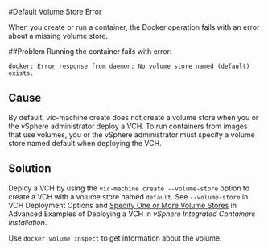 #Default Volume Store Error

When you create or run a container, the Docker operation fails with an error about a missing volume store.  

##Problem
Running the container fails with error:

	docker: Error response from daemon: No volume store named (default) exists.

## Cause

By default, vic-machine create does not create a volume store when you or the vSphere administrator deploy a VCH. To run containers from images that use volumes, you or the vSphere administrator must specify a volume store named default when deploying the VCH.

## Solution

Deploy a VCH by using the `vic-machine create --volume-store` option to create a VCH with a volume store named `default`. See `--volume-store` in VCH Deployment Options and [Specify One or More Volume Stores](vch_installer_examples.md#volume-stores) in Advanced Examples of Deploying a VCH in *vSphere Integrated Containers Installation*.

Use `docker volume inspect` to get information about the volume. 